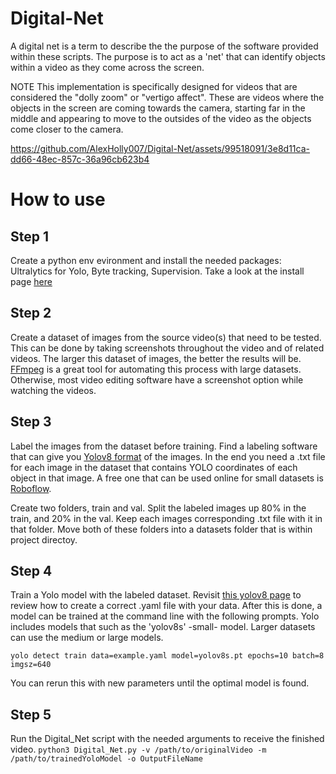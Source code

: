 # Digital-Net
A digital net is a term to describe the the purpose of the software provided within these scripts. The purpose is to act as a 'net' that can identify objects within a video as they come across the screen.

NOTE
This implementation is specifically designed for videos that are considered the "dolly zoom" or "vertigo affect". These are videos where the objects in the screen are coming towards the camera, starting far in the middle and appearing to move to the outsides of the video as the objects come closer to the camera.


https://github.com/AlexHolly007/Digital-Net/assets/99518091/3e8d11ca-dd66-48ec-857c-36a96cb623b4



# How to use

## Step 1
Create a python env evironment and install the needed packages: Ultralytics for Yolo, Byte tracking, Supervision.
Take a look at the install page [here](Install)

## Step 2
Create a dataset of images from the source video(s) that need to be tested.
    This can be done by taking screenshots throughout the video and of related videos. The larger this dataset of images, the better the results will be. 
    [FFmpeg](https://github.com/FFmpeg/FFmpeg) is a great tool for automating this process with large datasets. Otherwise, most video editing software have a screenshot option while watching the videos.

## Step 3
Label the images from the dataset before training. Find a labeling software that can give you [Yolov8 format](https://docs.ultralytics.com/datasets/detect/#ultralytics-yolo-format) of the images. In the end you need a .txt file for each image in the dataset that contains YOLO coordinates of each object in that image.
A free one that can be used online for small datasets is [Roboflow](roboflow.com).

Create two folders, train and val. Split the labeled images up 80% in the train, and 20% in the val. Keep each images corresponding .txt file with it in that folder. Move both of these folders into a datasets folder that is within project directoy.

## Step 4 
Train a Yolo model with the labeled dataset. 
Revisit [this yolov8 page](https://docs.ultralytics.com/datasets/detect/#ultralytics-yolo-format) to review how to create a correct .yaml file with your data. After this is done, a model can be trained at the command line with the following prompts. Yolo includes models that such as the 'yolov8s' -small- model. Larger datasets can use the medium or large models.

`yolo detect train data=example.yaml model=yolov8s.pt epochs=10 batch=8 imgsz=640`

You can rerun this with new parameters until the optimal model is found.

## Step 5
Run the Digital_Net script with the needed arguments to receive the finished video.
`python3 Digital_Net.py -v /path/to/originalVideo -m /path/to/trainedYoloModel -o OutputFileName`



